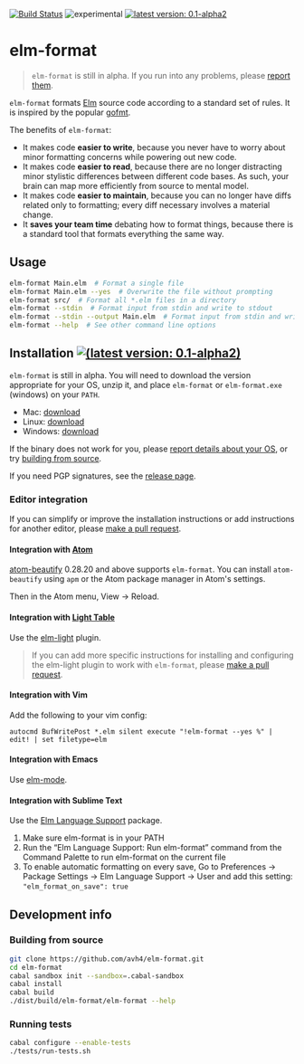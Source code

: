 [![Build Status](https://travis-ci.org/avh4/elm-format.svg?branch=master)](https://travis-ci.org/avh4/elm-format)
![experimental](https://img.shields.io/badge/stability-experimental-orange.svg)
[![latest version: 0.1-alpha2](https://img.shields.io/badge/version-0.1--alpha2-blue.svg)](https://github.com/avh4/elm-format/releases/tag/0.1-alpha2)

# elm-format

> `elm-format` is still in alpha.  If you run into any problems, please [report them](https://github.com/avh4/elm-format/issues).

`elm-format` formats [Elm](http://elm-lang.org) source code according to a standard set of rules. It is inspired by the popular [gofmt](https://blog.golang.org/go-fmt-your-code).

The benefits of `elm-format`:
 - It makes code **easier to write**, because you never have to worry about minor formatting concerns while powering out new code.
 - It makes code **easier to read**, because there are no longer distracting minor stylistic differences between different code bases. As such, your brain can map more efficiently from source to mental model.
 - It makes code **easier to maintain**, because you can no longer have diffs related only to formatting; every diff necessary involves a material change.
 - It **saves your team time** debating how to format things, because there is a standard tool that formats everything the same way.


## Usage

```bash
elm-format Main.elm  # Format a single file
elm-format Main.elm --yes  # Overwrite the file without prompting
elm-format src/  # Format all *.elm files in a directory
elm-format --stdin  # Format input from stdin and write to stdout
elm-format --stdin --output Main.elm  # Format input from stdin and write to file
elm-format --help  # See other command line options
```

## Installation [![(latest version: 0.1-alpha2)](https://img.shields.io/badge/version-0.1--alpha2-blue.svg)](https://github.com/avh4/elm-format/releases/tag/0.1-alpha2)

`elm-format` is still in alpha.  You will need to download the version appropriate for your OS, unzip it, and place `elm-format` or `elm-format.exe` (windows) on your `PATH`.

 - Mac: [download](https://github.com/avh4/elm-format/releases/download/0.1-alpha2/elm-format-0.1-alpha2-mac-x64.tgz)
 - Linux: [download](https://github.com/avh4/elm-format/releases/download/0.1-alpha2/elm-format-0.1-alpha2-linux-x64.tgz)
 - Windows: [download](https://github.com/avh4/elm-format/releases/download/0.1-alpha2/elm-format-0.1-alpha2-win-x64.zip)

If the binary does not work for you, please [report details about your OS](https://github.com/avh4/elm-format/issues/new), or try [building from source](#building-from-source).

If you need PGP signatures, see the [release page](https://github.com/avh4/elm-format/releases/tag/0.1-alpha2).

### Editor integration

If you can simplify or improve the installation instructions or add instructions for another editor, please [make a pull request](https://github.com/avh4/elm-format/edit/master/README.md).

<!-- Open-source editors will be listed before closed-source editors. -->

#### Integration with [Atom](https://atom.io/)

[atom-beautify](https://atom.io/packages/atom-beautify) 0.28.20 and above supports `elm-format`.  You can install `atom-beautify` using `apm` or the Atom package manager in Atom's settings.

Then in the Atom menu, View -> Reload.

#### Integration with [Light Table](http://lighttable.com/)

Use the [elm-light](https://github.com/rundis/elm-light) plugin.

> If you can add more specific instructions for installing and configuring the elm-light plugin to work with `elm-format`, please [make a pull request](https://github.com/avh4/elm-format/edit/master/README.md).

#### Integration with Vim

Add the following to your vim config:

```vim
autocmd BufWritePost *.elm silent execute "!elm-format --yes %" | edit! | set filetype=elm
```

#### Integration with Emacs

Use [elm-mode](https://github.com/jcollard/elm-mode#elm-format).

#### Integration with Sublime Text

Use the [Elm Language Support](https://packagecontrol.io/packages/Elm%20Language%20Support) package.

1. Make sure elm-format is in your PATH
1. Run the “Elm Language Support: Run elm-format” command from the Command Palette to run elm-format on the current file
1. To enable automatic formatting on every save, Go to Preferences -> Package Settings -> Elm Language Support -> User and add this setting: `"elm_format_on_save": true`


## Development info

### Building from source

```bash
git clone https://github.com/avh4/elm-format.git
cd elm-format
cabal sandbox init --sandbox=.cabal-sandbox
cabal install
cabal build
./dist/build/elm-format/elm-format --help
```

### Running tests

```bash
cabal configure --enable-tests
./tests/run-tests.sh
```
